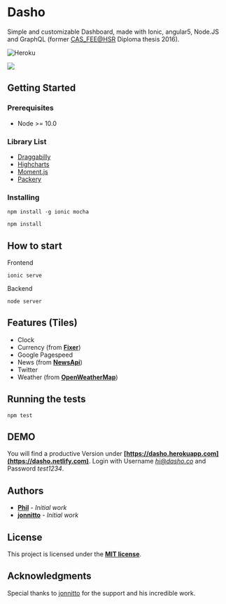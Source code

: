 # Dasho

Simple and customizable Dashboard, made with Ionic, angular5, Node.JS and GraphQL (former [CAS_FEE@HSR](https://www.hsr.ch) Diploma thesis 2016).

![Heroku](http://heroku-badge.herokuapp.com/?app=dasho&style=flat&svg=1)

<img src="https://user-images.githubusercontent.com/393635/56613023-0c1c3680-6616-11e9-8e00-1f7ebde5825a.gif" />

## Getting Started

### Prerequisites

- Node >= 10.0

### Library List

* [Draggabilly](https://draggabilly.desandro.com)
* [Highcharts](https://github.com/highcharts/highcharts)
* [Moment.js](https://momentjs.com)
* [Packery](https://packery.metafizzy.co)

### Installing

```
npm install -g ionic mocha
```

```
npm install
```

## How to start

Frontend

```
ionic serve
```

Backend

```
node server
```

## Features (Tiles)

* Clock
* Currency (from **[Fixer](https://fixer.io)**)
* Google Pagespeed
* News (from **[NewsApi](https://newsapi.org)**)
* Twitter
* Weather (from **[OpenWeatherMap](https://openweathermap.org)**)

## Running the tests

```
npm test
```
## DEMO

You will find a productive Version under **[https://dasho.herokuapp.com](https://dasho.netlify.com)**. Login with Username *hi@dasho.co* and Password *test1234*.

## Authors

* **[Phil](https://github.com/pbachman)** - *Initial work*
* **[jonnitto](https://github.com/jonnitto)** - *Initial work* 

## License

This project is licensed under the **[MIT license](http://opensource.org/licenses/mit-license.php)**.

## Acknowledgments

Special thanks to [jonnitto](https://github.com/jonnitto) for the support and his incredible work.
